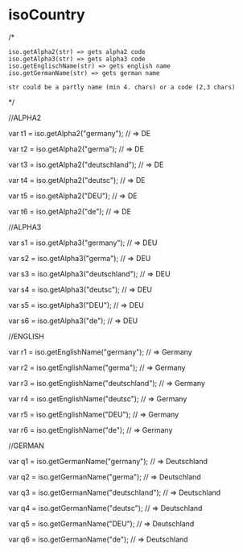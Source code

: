 # isoCountry



/*

	iso.getAlpha2(str) => gets alpha2 code
	iso.getAlpha3(str) => gets alpha3 code
	iso.getEnglischName(str) => gets english name
	iso.getGermanName(str) => gets german name

	str could be a partly name (min 4. chars) or a code (2,3 chars)


*/


//ALPHA2

var t1 = iso.getAlpha2("germany");
// => DE

var t2 = iso.getAlpha2("germa");
// => DE

var t3 = iso.getAlpha2("deutschland");
// => DE

var t4 = iso.getAlpha2("deutsc");
// => DE

var t5 = iso.getAlpha2("DEU");
// => DE

var t6 = iso.getAlpha2("de");
// => DE


//ALPHA3

var s1 = iso.getAlpha3("germany");
// => DEU

var s2 = iso.getAlpha3("germa");
// => DEU

var s3 = iso.getAlpha3("deutschland");
// => DEU

var s4 = iso.getAlpha3("deutsc");
// => DEU

var s5 = iso.getAlpha3("DEU");
// => DEU

var s6 = iso.getAlpha3("de");
// => DEU


//ENGLISH

var r1 = iso.getEnglishName("germany");
// => Germany

var r2 = iso.getEnglishName("germa");
// => Germany

var r3 = iso.getEnglishName("deutschland");
// => Germany

var r4 = iso.getEnglishName("deutsc");
// => Germany

var r5 = iso.getEnglishName("DEU");
// => Germany

var r6 = iso.getEnglishName("de");
// => Germany


//GERMAN

var q1 = iso.getGermanName("germany");
// => Deutschland

var q2 = iso.getGermanName("germa");
// => Deutschland

var q3 = iso.getGermanName("deutschland");
// => Deutschland

var q4 = iso.getGermanName("deutsc");
// => Deutschland

var q5 = iso.getGermanName("DEU");
// => Deutschland

var q6 = iso.getGermanName("de");
// => Deutschland


